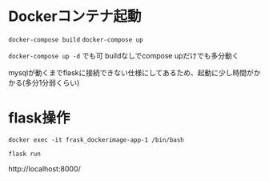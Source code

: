 # Dockerコンテナ起動
`docker-compose build`
`docker-compose up`

`docker-compose up -d`
でも可
buildなしでcompose upだけでも多分動く

mysqlが動くまでflaskに接続できない仕様にしてあるため、起動に少し時間がかかる(多分1分弱くらい)

# flask操作
`docker exec -it frask_dockerimage-app-1 /bin/bash`
<!-- bashに入る -->

`flask run`
<!-- flask起動 -->

http://localhost:8000/
<!-- ここにアクセスすると表示される -->

